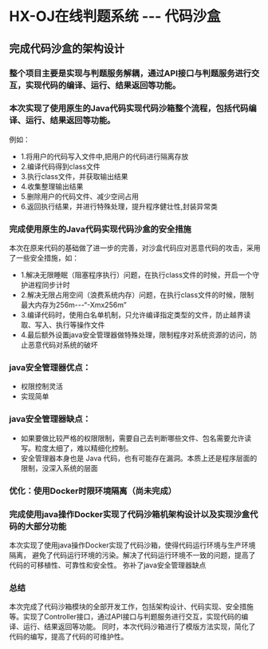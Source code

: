 # HX-OJ在线判题系统 --- 代码沙盒

## 完成代码沙盒的架构设计

### 整个项目主要是实现与判题服务解耦，通过API接口与判题服务进行交互，实现代码的编译、运行、结果返回等功能。

### 本次实现了使用原生的Java代码实现代码沙箱整个流程，包括代码编译、运行、结果返回等功能。
例如：  
- 1.将用户的代码写入文件中,把用户的代码进行隔离存放
- 2.编译代码得到class文件
- 3.执行class文件，并获取输出结果
- 4.收集整理输出结果
- 5.删除用户的代码文件、减少空间占用
- 6.返回执行结果，并进行特殊处理，提升程序健壮性,封装异常类

### 完成使用原生的Java代码实现代码沙盒的安全措施
本次在原来代码的基础做了进一步的完善，对沙盒代码应对恶意代码的攻击，采用了一些安全措施，如：
- 1.解决无限睡眠（阻塞程序执行）问题，在执行class文件的时候，开启一个守护进程同步计时
- 2.解决无限占用空间（浪费系统内存）问题，在执行class文件的时候，限制最大内存为256m---“-Xmx256m”
- 3.编译代码时，使用白名单机制，只允许编译指定类型的文件，防止越界读取、写入、执行等操作文件
- 4.最后额外设置java安全管理器做特殊处理，限制程序对系统资源的访问，防止恶意代码对系统的破坏

### java安全管理器优点：
- 权限控制灵活
- 实现简单

### java安全管理器缺点：
- 如果要做比较严格的权限限制，需要自己去判断哪些文件、包名需要允许读写。粒度太细了，难以精细化控制。
- 安全管理器本身也是 Java 代码，也有可能存在漏洞。本质上还是程序层面的限制，没深入系统的层面

### 优化：使用Docker时限环境隔离（尚未完成）

### 完成使用java操作Docker实现了代码沙箱机架构设计以及实现沙盒代码的大部分功能
本次实现了使用java操作Docker实现了代码沙箱，使得代码运行环境与生产环境隔离，
避免了代码运行环境的污染。解决了代码运行环境不一致的问题，提高了代码的可移植性、可靠性和安全性。
弥补了java安全管理器缺点

### 总结
本次完成了代码沙箱模块的全部开发工作，包括架构设计、代码实现、安全措施等。实现了Controller接口，通过API接口与判题服务进行交互，实现代码的编译、运行、结果返回等功能。
同时，本次代码沙箱进行了模版方法实现，简化了代码的编写，提高了代码的可维护性。




